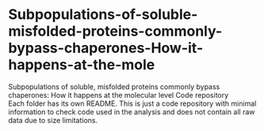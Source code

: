 # Subpopulations-of-soluble-misfolded-proteins-commonly-bypass-chaperones-How-it-happens-at-the-mole
Subpopulations of soluble, misfolded proteins commonly bypass chaperones: How it happens at the molecular level Code repository  
Each folder has its own README. This is just a code repository with minimal information to check code used in the analysis and does not contain all raw data due to size limitations.  
